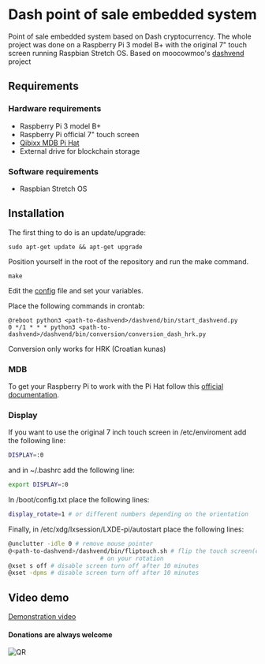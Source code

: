 
# Dash point of sale embedded system
Point of sale embedded system based on Dash cryptocurrency. The whole project was done on a Raspberry Pi 3 model B+ with the original 7" touch screen running Raspbian Stretch OS. Based on moocowmoo's [dashvend](https://github.com/moocowmoo/dashvend) project

## Requirements
### Hardware requirements
- Raspberry Pi 3 model B+
- Raspberry Pi official 7" touch screen
- [Qibixx MDB Pi Hat](https://www.qibixx.com/en/products/mdb-pi-hat-interface/)
- External drive for blockchain storage
### Software requirements
- Raspbian Stretch OS

## Installation
The first thing to do is an update/upgrade:
```
sudo apt-get update && apt-get upgrade
```
Position yourself in the root of the repository and run the make command.
```
make
```
Edit the [config](./bin/dashvend/config.py.template) file and set your variables.

Place the following commands in crontab:
```
@reboot python3 <path-to-dashvend>/dashvend/bin/start_dashvend.py
0 */1 * * * python3 <path-to-dashvend>/dashvend/bin/conversion/conversion_dash_hrk.py
```
Conversion only works for HRK (Croatian kunas)

### MDB
To get your Raspberry Pi to work with the Pi Hat follow this [official documentation](https://docs.qibixx.com/qibixx-documentation/pi-and-uarts).

### Display
If you want to use the original 7 inch touch screen in /etc/enviroment add the following line:
```bash
DISPLAY=:0
```
and in ~/.bashrc add the following line:
```bash
export DISPLAY=:0
```
In /boot/config.txt place the following lines:
```bash
display_rotate=1 # or different numbers depending on the orientation
```
Finally, in /etc/xdg/lxsession/LXDE-pi/autostart place the following lines:
```bash
@unclutter -idle 0 # remove mouse pointer
@<path-to-dashvend>/dashvend/bin/fliptouch.sh # flip the touch screen(change the script depending
					      # on your rotation
@xset s off # disable screen turn off after 10 minutes
@xset -dpms # disable screen turn off after 10 minutes
```

## Video demo
[Demonstration video](https://youtu.be/A7MZlR-G4GU)

#### Donations  are always welcome
![QR](https://drive.google.com/uc?export=view&id=1HvvJaiPD2KENB2mth5LfvRAXmH7MTAGn)

